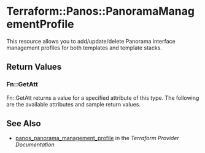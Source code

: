 # Terraform::Panos::PanoramaManagementProfile

This resource allows you to add/update/delete Panorama interface management profiles
for both templates and template stacks.

## Return Values

### Fn::GetAtt

Fn::GetAtt returns a value for a specified attribute of this type. The following are the available attributes and sample return values.

## See Also

* [panos_panorama_management_profile](https://www.terraform.io/docs/providers/panos/r/panorama_management_profile.html) in the _Terraform Provider Documentation_